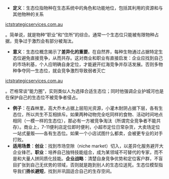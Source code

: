 - **定义**：生态位指物种在生态系统中的角色和功能地位，包括其利用的资源和与其他物种的关系​

[ictstrategicservices.com.au](https://www.ictstrategicservices.com.au/2017/07/14/113-fantastic-thinking-tools-from-farnam-street/#:~:text=14)

。简单说，就是物种“职业”和“住所”的综合。通常一个生态位只能被有限物种占据，竞争过于激烈会有部分被淘汰。

- **意义**：生态位概念揭示了**差异化的重要**。在自然界，每种生物通过占据特定生态位避免直接竞争，从而共存。这对商业和职业有直接启发：企业应找到自己的市场利基，个人应明确自身定位，才能避开红海竞争并存活发展。否则多物种争夺同一生态位，就会竞争激烈导致弱者灭亡​

[ictstrategicservices.com.au](https://www.ictstrategicservices.com.au/2017/07/14/113-fantastic-thinking-tools-from-farnam-street/#:~:text=Most%20organisms%20find%20a%20method,before%20limited%20resources%20give%20out)

。芒格常谈“能力圈”，实则类似人为选择合适生态位；同时他强调企业护城河也是在保护自己的生态位不被竞争者侵占。

- **例子**：在森林里，高大乔木占据上层阳光资源，小灌木耐阴占据下层，各有生态位，所以共生不互相排斥。如果两种动物完全吃同样的食物、活动时间地点相同（一模一样的生态位），那必有一方被竞争淘汰（所谓完全竞争者不能共存）。商业上，7-11便利店定位即时便利，小超市定位日常杂货，大卖场定位一站式量贩——各有生态位。如果一个小店试图什么都卖，会被更专业的对手打败。
- **适用场景**：**创业**：找到市场空隙（niche market）切入，以差异化服务避开大企业锋芒。**职业**：培养自己独特技能组合，成为某领域不可替代的专家，而不是和大量人拼同质化技能。**企业战略**：清楚自身竞争优势和定位客户群，不盲目扩张到自己无优势的领域，否则就是跑到别人的生态位送死。生态位模型指导我们**扬长避短**，找到并巩固适合自己的生存空间。